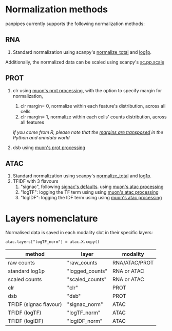 Normalization methods
=======================


panpipes currently supports the following normalization methods:

## RNA

1. Standard normalization using scanpy's [normalize_total](https://scanpy.readthedocs.io/en/stable/generated/scanpy.pp.normalize_total.html) and [log1p](https://scanpy.readthedocs.io/en/stable/generated/scanpy.pp.log1p.html).

Additionally, the normalized data can be scaled using scanpy's [sc.pp.scale](https://scanpy.readthedocs.io/en/stable/generated/scanpy.pp.scale.html)

## PROT

1. clr using [muon's prot processing](https://muon.readthedocs.io/en/latest/api/generated/muon.prot.pp.html), with the option to specify margin for normalization,
   1. clr margin= 0, normalize within each feature's distribution, across all cells
   2. clr margin= 1, normalize within each cells' counts distribution, across all features
   
    *if you come from R, please note that the [margins are transposed](https://en.wikipedia.org/wiki/The_Scream#/media/File:Edvard_Munch,_1893,_The_Scream,_oil,_tempera_and_pastel_on_cardboard,_91_x_73_cm,_National_Gallery_of_Norway.jpg) in the Python and anndata world*

2. dsb using [muon's prot processing](https://muon.readthedocs.io/en/latest/api/generated/muon.prot.pp.html)

## ATAC

1. Standard normalization using scanpy's [normalize_total]() and [log1p](). 
2. TFIDF with 3 flavours
   1. "signac", following [signac's defaults](https://stuartlab.org/signac/articles/pbmc_vignette#normalization-and-linear-dimensional-reduction).
    using [muon's atac processing](https://muon.readthedocs.io/en/latest/api/generated/muon.atac.pp.tfidf.html#muon.atac.pp.tfidf) 
   2. "logTF": logging the TF term using using [muon's atac processing](https://muon.readthedocs.io/en/latest/api/generated/muon.atac.pp.tfidf.html#muon.atac.pp.tfidf) 
   3. "logIDF": logging the IDF term using using [muon's atac processing](https://muon.readthedocs.io/en/latest/api/generated/muon.atac.pp.tfidf.html#muon.atac.pp.tfidf) 



Layers nomenclature
============================

Normalised data is saved in each modality slot in their specific layers:

    atac.layers["logTF_norm"] = atac.X.copy()
    

| method                 | layer           | modality      |
| ---------------------- | --------------- | ------------- |
| raw counts             | "raw_counts     | RNA/ATAC/PROT |
| standard log1p         | "logged_counts" | RNA or ATAC   |
| scaled counts          | "scaled_counts" | RNA or ATAC   |
| clr                    | "clr"           | PROT          |
| dsb                    | "dsb"           | PROT          |
| TFIDF (signac flavour) | "signac_norm"   | ATAC          |
| TFIDF (logTF)          | "logTF_norm"    | ATAC          |
| TFIDF (logIDF)         | "logIDF_norm"   | ATAC          |




